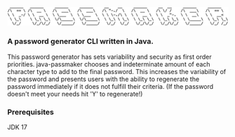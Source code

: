 <img src="passmaker.png" width="600"/>

### A password generator CLI written in Java.

This password generator has sets variability and security as first order priorities. java-passmaker chooses and indeterminate amount of each character type to add to the final password. This increases the variability of the password and presents users with the ability to regenerate the password immediately if it does not fulfill their criteria. (If the password doesn't meet your needs hit 'Y' to regenerate!)

### Prerequisites

JDK 17